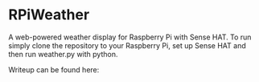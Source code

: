 # RPiWeather

A web-powered weather display for Raspberry Pi with Sense HAT.
To run simply clone the repository to your Raspberry Pi, set up Sense HAT
and then run weather.py with python. 

Writeup can be found here: 
